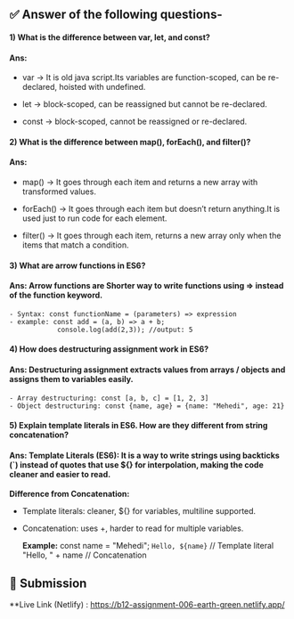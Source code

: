 ## ✅ Answer of the following questions-

#### 1) What is the difference between var, let, and const?
#### Ans: 
- var → It is old java script.Its variables are function-scoped, 
        can be re-declared, hoisted with undefined.

- let → block-scoped, can be reassigned but cannot be re-declared.

- const → block-scoped, cannot be reassigned or re-declared.

#### 2) What is the difference between map(), forEach(), and filter()? 
#### Ans: 
- map() → It goes through each item and returns a new array with transformed values.

- forEach() → It goes through each item but doesn’t return anything.It is used just to run code for each element.

- filter() → It goes through each item, returns a new array only when the items that match a condition.

#### 3) What are arrow functions in ES6?
#### Ans: Arrow functions are Shorter way to write functions using => instead of the function keyword.
    - Syntax: const functionName = (parameters) => expression
    - example: const add = (a, b) => a + b; 
                console.log(add(2,3)); //output: 5

#### 4) How does destructuring assignment work in ES6?
#### Ans: Destructuring assignment extracts values from arrays / objects and assigns them to variables easily.
    - Array destructuring: const [a, b, c] = [1, 2, 3]
    - Object destructuring: const {name, age} = {name: "Mehedi", age: 21}

#### 5) Explain template literals in ES6. How are they different from string concatenation?
#### Ans: Template Literals (ES6): It is a way to write strings using backticks (`) instead of quotes that use ${} for interpolation, making the code cleaner and easier to read.

**Difference from Concatenation:**

- Template literals: cleaner, ${} for variables, multiline supported.

- Concatenation: uses +, harder to read for multiple variables.

  **Example:** const name = "Mehedi";
             `Hello, ${name}`   // Template literal
             "Hello, " + name    // Concatenation


## 🔗 Submission
 **Live Link (Netlify) : https://b12-assignment-006-earth-green.netlify.app/

 
